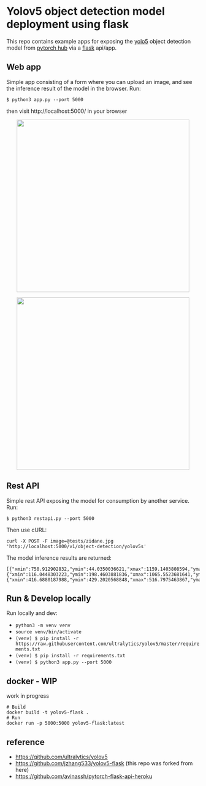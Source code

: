 # Yolov5 object detection model deployment using flask
This repo contains example apps for exposing the [yolo5](https://github.com/ultralytics/yolov5) object detection model from [pytorch hub](https://pytorch.org/hub/ultralytics_yolov5/) via a [flask](https://flask.palletsprojects.com/en/1.1.x/) api/app.

## Web app
Simple app consisting of a form where you can upload an image, and see the inference result of the model in the browser. Run:

`$ python3 app.py --port 5000`

then visit http://localhost:5000/ in your browser

<p align="center">
<img src="https://github.com/robmarkcole/yolov5-flask/blob/master/docs/app_form.jpg" width="450">
</p>

<p align="center">
<img src="https://github.com/robmarkcole/yolov5-flask/blob/master/docs/app_result.jpg" width="450">
</p>

## Rest API
Simple rest API exposing the model for consumption by another service. Run:

`$ python3 restapi.py --port 5000`

Then use cURL:

`curl -X POST -F image=@tests/zidane.jpg 'http://localhost:5000/v1/object-detection/yolov5s'`

The model inference results are returned:

```
[{"xmin":750.912902832,"ymin":44.0350036621,"xmax":1159.1403808594,"ymax":711.2583007812,"confidence":0.8197850585,"class":0,"name":"person"},{"xmin":116.0448303223,"ymin":198.4603881836,"xmax":1065.5523681641,"ymax":713.8904418945,"confidence":0.5667674541,"class":0,"name":"person"},{"xmin":416.6880187988,"ymin":429.2020568848,"xmax":516.7975463867,"ymax":717.0524902344,"confidence":0.5661227107,"class":27,"name":"tie"}]
```

## Run & Develop locally
Run locally and dev:
* `python3 -m venv venv`
* `source venv/bin/activate`
* `(venv) $ pip install -r https://raw.githubusercontent.com/ultralytics/yolov5/master/requirements.txt`
* `(venv) $ pip install -r requirements.txt`
* `(venv) $ python3 app.py --port 5000`

## docker - WIP
work in progress
```
# Build
docker build -t yolov5-flask .
# Run
docker run -p 5000:5000 yolov5-flask:latest
```

## reference
- https://github.com/ultralytics/yolov5
- https://github.com/jzhang533/yolov5-flask (this repo was forked from here)
- https://github.com/avinassh/pytorch-flask-api-heroku

